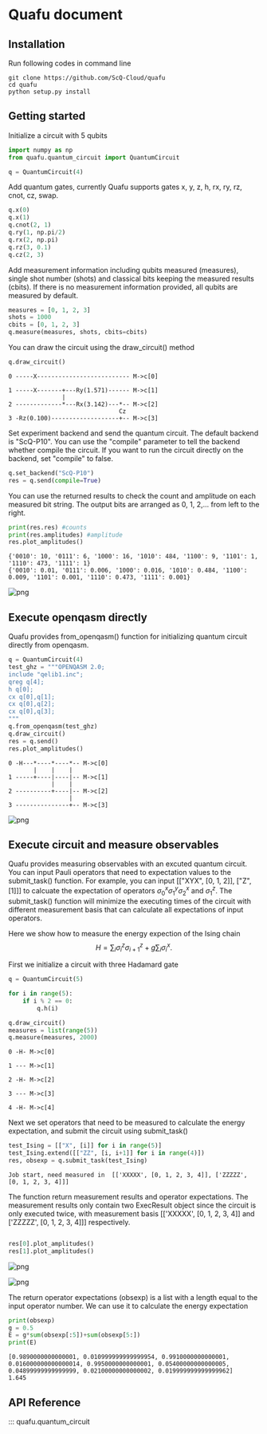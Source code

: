 # Quafu document
## Installation

Run following codes in command line
```shell
git clone https://github.com/ScQ-Cloud/quafu
cd quafu
python setup.py install
```

## Getting started

Initialize a circuit with 5 qubits 


```python
import numpy as np
from quafu.quantum_circuit import QuantumCircuit

q = QuantumCircuit(4)
```

Add quantum gates, currently Quafu supports gates x, y, z, h, rx, ry, rz, cnot, cz, swap.


```python
q.x(0)
q.x(1) 
q.cnot(2, 1) 
q.ry(1, np.pi/2) 
q.rx(2, np.pi) 
q.rz(3, 0.1) 
q.cz(2, 3) 
```

Add measurement information including qubits measured (measures), single shot number (shots) and classical bits keeping the measured results (cbits). If there is no measurement information provided, all qubits are measured by default.  


```python
measures = [0, 1, 2, 3]
shots = 1000
cbits = [0, 1, 2, 3]
q.measure(measures, shots, cbits=cbits)
```

You can draw the circuit using the draw_circuit() method


```python
q.draw_circuit()
```

    0 -----X-------------------------- M->c[0]
                                      
    1 -----X-------+---Ry(1.571)------ M->c[1]
                   |                  
    2 -------------*---Rx(3.142)---*-- M->c[2]
                                   Cz 
    3 -Rz(0.100)-------------------+-- M->c[3]
    

Set experiment backend and send the quantum circuit. The default backend is "ScQ-P10". You can use the "compile" parameter to tell the backend whether compile the circuit. If you want to run the circuit directly on the backend, set "compile" to false.


```python
q.set_backend("ScQ-P10")
res = q.send(compile=True)
```

You can use the returned results to check the count and amplitude on each measured bit string. The output bits are arranged as 0, 1, 2,... from left to the right.


```python
print(res.res) #counts
print(res.amplitudes) #amplitude
res.plot_amplitudes()
```

    {'0010': 10, '0111': 6, '1000': 16, '1010': 484, '1100': 9, '1101': 1, '1110': 473, '1111': 1}
    {'0010': 0.01, '0111': 0.006, '1000': 0.016, '1010': 0.484, '1100': 0.009, '1101': 0.001, '1110': 0.473, '1111': 0.001}
    


    
![png](quafu_document_files/quafu_document_11_1.png)
    


## Execute openqasm directly
Quafu provides from_openqasm() function for initializing quantum circuit directly from openqasm.


```python
q = QuantumCircuit(4)
test_ghz = """OPENQASM 2.0;
include "qelib1.inc";
qreg q[4];
h q[0];
cx q[0],q[1];
cx q[0],q[2];
cx q[0],q[3];
"""
q.from_openqasm(test_ghz)
q.draw_circuit()
res = q.send()
res.plot_amplitudes()
```

    0 -H---*----*----*-- M->c[0]
           |    |    |  
    1 -----+----|----|-- M->c[1]
                |    |  
    2 ----------+----|-- M->c[2]
                     |  
    3 ---------------+-- M->c[3]
    


    
![png](quafu_document_files/quafu_document_13_1.png)
    


## Execute circuit and measure observables

Quafu provides measuring observables with an excuted quantum circuit. You can input Pauli operators that need to expectation values to the submit_task() function.
For example, you can input [["XYX", [0, 1, 2]], ["Z", [1]]] to calcuate the expectation of operators $\sigma^x_0\sigma^y_1\sigma^x_2$ and $\sigma^z_1$.
The submit_task() function will minimize the executing times of the circuit with different measurement basis that can calculate all expectations of input operators. 

Here we show how to measure the energy expection of the Ising chain
$$H=\sum_i \sigma^z_i \sigma^z_{i+1} + g \sum_i \sigma^x_i.$$

First we initialize a circuit with three Hadamard gate


```python
q = QuantumCircuit(5)

for i in range(5):
    if i % 2 == 0:
        q.h(i)

q.draw_circuit()
measures = list(range(5))
q.measure(measures, 2000)

```

    0 -H- M->c[0]
         
    1 --- M->c[1]
         
    2 -H- M->c[2]
         
    3 --- M->c[3]
         
    4 -H- M->c[4]
    

Next we set operators that need to be measured to calculate the energy expectation, and submit the circuit using submit_task()


```python
test_Ising = [["X", [i]] for i in range(5)]
test_Ising.extend([["ZZ", [i, i+1]] for i in range(4)])
res, obsexp = q.submit_task(test_Ising)
```

    Job start, need measured in  [['XXXXX', [0, 1, 2, 3, 4]], ['ZZZZZ', [0, 1, 2, 3, 4]]]
    

The function return measurement results and operator expectations. The measurement results only contain two ExecResult object since the circuit is only executed twice, with measurement basis  [['XXXXX', [0, 1, 2, 3, 4]] and ['ZZZZZ', [0, 1, 2, 3, 4]]] respectively.


```python

res[0].plot_amplitudes()
res[1].plot_amplitudes()

```


    
![png](quafu_document_files/quafu_document_19_0.png)
    



    
![png](quafu_document_files/quafu_document_19_1.png)
    


The return operator expectations (obsexp) is a list with a length equal to the input operator number. We can use it to calculate the energy expectation 


```python
print(obsexp)
g = 0.5
E = g*sum(obsexp[:5])+sum(obsexp[5:])
print(E)

```

    [0.9890000000000001, 0.010999999999999954, 0.9910000000000001, 0.016000000000000014, 0.9950000000000001, 0.05400000000000005, 0.04899999999999999, 0.02100000000000002, 0.019999999999999962]
    1.645
    
## API Reference

::: quafu.quantum_circuit